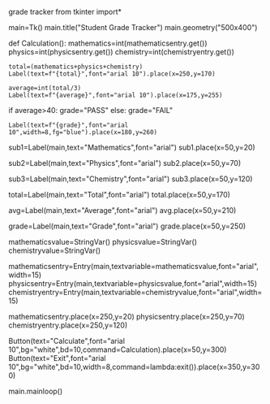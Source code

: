 grade tracker
from tkinter import*

main=Tk()
main.title("Student Grade Tracker")
main.geometry("500x400")

def Calculation():
    mathematics=int(mathematicsentry.get())
    physics=int(physicsentry.get())
    chemistry=int(chemistryentry.get())
    
    total=(mathematics+physics+chemistry)
    Label(text=f"{total}",font="arial 10").place(x=250,y=170)

    average=int(total/3)
    Label(text=f"{average}",font="arial 10").place(x=175,y=255)

if average>40:
   grade="PASS"
else:
    grade="FAIL"
    
    Label(text=f"{grade}",font="arial 10",width=8,fg="blue").place(x=180,y=260)

sub1=Label(main,text="Mathematics",font="arial")
sub1.place(x=50,y=20)

sub2=Label(main,text="Physics",font="arial")
sub2.place(x=50,y=70)

sub3=Label(main,text="Chemistry",font="arial")
sub3.place(x=50,y=120)

total=Label(main,text="Total",font="arial")
total.place(x=50,y=170)

avg=Label(main,text="Average",font="arial")
avg.place(x=50,y=210)

grade=Label(main,text="Grade",font="arial")
grade.place(x=50,y=250)

mathematicsvalue=StringVar()
physicsvalue=StringVar()
chemistryvalue=StringVar()

mathematicsentry=Entry(main,textvariable=mathematicsvalue,font="arial",width=15)
physicsentry=Entry(main,textvariable=physicsvalue,font="arial",width=15)
chemistryentry=Entry(main,textvariable=chemistryvalue,font="arial",width=15)

mathematicsentry.place(x=250,y=20)
physicsentry.place(x=250,y=70)
chemistryentry.place(x=250,y=120)

Button(text="Calculate",font="arial 10",bg="white",bd=10,command=Calculation).place(x=50,y=300)
Button(text="Exit",font="arial 10",bg="white",bd=10,width=8,command=lambda:exit()).place(x=350,y=300)

main.mainloop()
